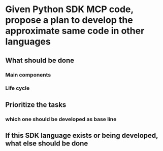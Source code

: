 # Given Python SDK MCP code, propose a plan to develop the approximate same code in other languages

## What should be done
### Main components
### Life cycle

## Prioritize the tasks
### which one should be developed as base line

## If this SDK language exists or being developed, what else should be done
